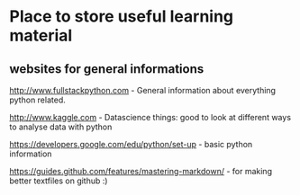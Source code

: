 # Place to store useful learning material

## websites for general informations

http://www.fullstackpython.com 
	- General information about everything python related.

http://www.kaggle.com
	- Datascience things: good to look at different ways to analyse data with python

https://developers.google.com/edu/python/set-up
	- basic python information

https://guides.github.com/features/mastering-markdown/
	- for making better textfiles on github :)


